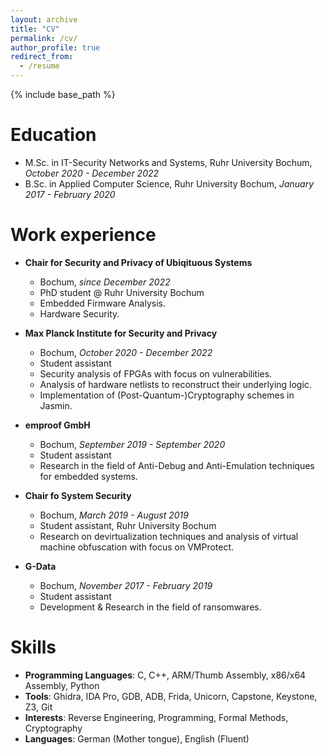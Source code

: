 ```yaml
---
layout: archive
title: "CV"
permalink: /cv/
author_profile: true
redirect_from:
  - /resume
---
```


{% include base_path %}

Education
======
* M.Sc. in IT-Security Networks and Systems, Ruhr University Bochum, *October 2020 - December 2022*
* B.Sc. in Applied Computer Science, Ruhr University Bochum, *January 2017 - February 2020*

Work experience
======
* **Chair for Security and Privacy of Ubiqituous Systems**
  * Bochum, *since December 2022*
  * PhD student @ Ruhr University Bochum
  * Embedded Firmware Analysis.
  * Hardware Security.

* **Max Planck Institute for Security and Privacy**
  * Bochum, *October 2020 - December 2022*
  * Student assistant
  * Security analysis of FPGAs with focus on vulnerabilities.
  * Analysis of hardware netlists to reconstruct their underlying logic.
  * Implementation of (Post-Quantum-)Cryptography schemes in Jasmin.

* **emproof GmbH**
  * Bochum, *September 2019 - September 2020*
  * Student assistant
  * Research in the field of Anti-Debug and Anti-Emulation techniques for embedded systems.

* **Chair fo System Security**
  * Bochum, *March 2019 - August 2019*
  * Student assistant, Ruhr University Bochum
  * Research on devirtualization techniques and analysis of virtual machine obfuscation with focus on VMProtect.

* **G-Data**
  * Bochum, *November 2017 - February 2019*
  * Student assistant
  * Development & Research in the field of ransomwares.
  
Skills
======
* **Programming Languages**: C, C++, ARM/Thumb Assembly, x86/x64 Assembly, Python
* **Tools**: Ghidra, IDA Pro, GDB, ADB, Frida, Unicorn, Capstone, Keystone, Z3, Git
* **Interests**: Reverse Engineering, Programming, Formal Methods, Cryptography
* **Languages**: German (Mother tongue), English (Fluent)
